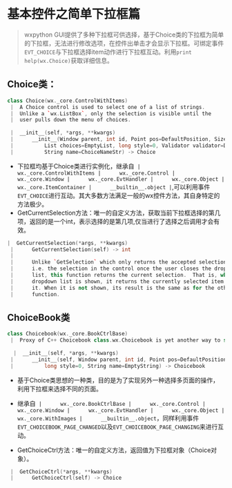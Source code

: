 # 基本控件之简单下拉框篇
> wxpython GUI提供了多种下拉框可供选择，基于Choice类的下拉框为简单的下拉框，无法进行修改选项，在控件出单击才会显示下拉框。可绑定事件```EVT_CHOICE```与下拉框选择item动作进行下拉框互动。利用```print help(wx.Choice)```获取详细信息。
## Choice类：
```C++
class Choice(wx._core.ControlWithItems)
 |  A Choice control is used to select one of a list of strings.
 |  Unlike a `wx.ListBox`, only the selection is visible until the
 |  user pulls down the menu of choices.
 
 |  __init__(self, *args, **kwargs)
 |      __init__(Window parent, int id, Point pos=DefaultPosition, Size size=DefaultSize,
 |          List choices=EmptyList, long style=0, Validator validator=DefaultValidator,
 |          String name=ChoiceNameStr) -> Choice
```

* 下拉框均基于Choice类进行实例化，继承自``` 
 |      wx._core.ControlWithItems
 |      wx._core.Control
 |      wx._core.Window
 |      wx._core.EvtHandler
 |      wx._core.Object
 |      wx._core.ItemContainer
 |      __builtin__.object | ```,可以利用事件```EVT_CHOICE```进行互动。其大多数方法满足一般的wx控件方法，其自身特定的方法极少。
* GetCurrentSelection方法：唯一的自定义方法，获取当前下拉框选择的第几项，返回的是一个int，表示选择的是第几项,仅当进行了选择之后调用才会有效。
```C++
|  GetCurrentSelection(*args, **kwargs)
 |      GetCurrentSelection(self) -> int
 |      
 |      Unlike `GetSelection` which only returns the accepted selection value,
 |      i.e. the selection in the control once the user closes the dropdown
 |      list, this function returns the current selection.  That is, while the
 |      dropdown list is shown, it returns the currently selected item in
 |      it. When it is not shown, its result is the same as for the other
 |      function.
```

## ChoiceBook类
```C++
class Choicebook(wx._core.BookCtrlBase)
 |  Proxy of C++ Choicebook class.wx.Choicebook is yet another way to switch between 'page' windows
 
  |  __init__(self, *args, **kwargs)
 |      __init__(self, Window parent, int id, Point pos=DefaultPosition, Size size=DefaultSize, 
 |          long style=0, String name=EmptyString) -> Choicebook
```

* 基于Choice类思想的一种类，目的是为了实现另外一种选择多页面的操作，利用下拉框来选择不同的页面。
* 继承自``` |      wx._core.BookCtrlBase
 |      wx._core.Control
 |      wx._core.Window
 |      wx._core.EvtHandler
 |      wx._core.Object
 |      wx._core.WithImages
 |      __builtin__.object```，同样利用事件```EVT_CHOICEBOOK_PAGE_CHANGED```以及```EVT_CHOICEBOOK_PAGE_CHANGING```来进行互动。

* GetChoiceCtrl方法：唯一的自定义方法，返回值为下拉框对象（Choice对象）。
```C++
 |  GetChoiceCtrl(*args, **kwargs)
 |      GetChoiceCtrl(self) -> Choice
```
